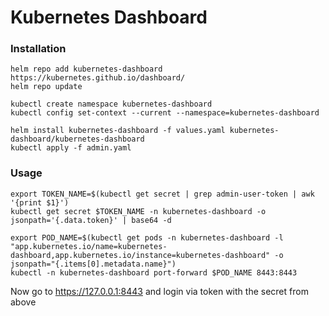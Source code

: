 # Kubernetes Dashboard

### Installation
```
helm repo add kubernetes-dashboard https://kubernetes.github.io/dashboard/
helm repo update

kubectl create namespace kubernetes-dashboard
kubectl config set-context --current --namespace=kubernetes-dashboard

helm install kubernetes-dashboard -f values.yaml kubernetes-dashboard/kubernetes-dashboard
kubectl apply -f admin.yaml
```

### Usage

```
export TOKEN_NAME=$(kubectl get secret | grep admin-user-token | awk '{print $1}')
kubectl get secret $TOKEN_NAME -n kubernetes-dashboard -o jsonpath='{.data.token}' | base64 -d

export POD_NAME=$(kubectl get pods -n kubernetes-dashboard -l "app.kubernetes.io/name=kubernetes-dashboard,app.kubernetes.io/instance=kubernetes-dashboard" -o jsonpath="{.items[0].metadata.name}")
kubectl -n kubernetes-dashboard port-forward $POD_NAME 8443:8443
```

Now go to https://127.0.0.1:8443 and login via token with the secret from above 
